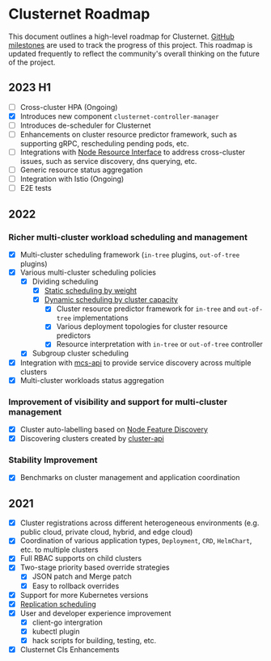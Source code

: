 # Clusternet Roadmap

This document outlines a high-level roadmap for
Clusternet. [GitHub milestones](https://github.com/clusternet/clusternet/milestones) are used to track the progress of
this project. This roadmap is updated frequently to reflect the community's overall thinking on the future of the
project.

## 2023 H1

- [ ] Cross-cluster HPA (Ongoing)
- [x] Introduces new component `clusternet-controller-manager`
- [ ] Introduces de-scheduler for Clusternet
- [ ] Enhancements on cluster resource predictor framework, such as supporting gRPC, rescheduling pending pods, etc.
- [ ] Integrations with [Node Resource Interface](https://github.com/containerd/nri/) to address cross-cluster issues, such as service discovery, dns querying, etc.
- [ ] Generic resource status aggregation
- [ ] Integration with Istio (Ongoing)
- [ ] E2E tests

## 2022

### Richer multi-cluster workload scheduling and management

- [x] Multi-cluster scheduling framework (`in-tree` plugins, `out-of-tree` plugins)
- [x] Various multi-cluster scheduling policies
  - [x] Dividing scheduling
    - [x] [Static scheduling by weight](https://clusternet.io/docs/tutorials/multi-cluster-apps/static-weight-scheduling-to-multiple-clusters/)
    - [x] [Dynamic scheduling by cluster capacity](https://clusternet.io/docs/tutorials/multi-cluster-apps/dynamic-scheduling-to-multiple-clusters/)
      - [x] Cluster resource predictor framework for `in-tree` and `out-of-tree` implementations
      - [x] Various deployment topologies for cluster resource predictors
      - [x] Resource interpretation with `in-tree` or `out-of-tree` controller
  - [x] Subgroup cluster scheduling
- [x] Integration with [mcs-api](https://github.com/kubernetes-sigs/mcs-api) to provide service discovery across multiple clusters
- [x] Multi-cluster workloads status aggregation

### Improvement of visibility and support for multi-cluster management

- [x] Cluster auto-labelling based on [Node Feature Discovery](https://github.com/kubernetes-sigs/node-feature-discovery)
- [x] Discovering clusters created by [cluster-api](https://github.com/kubernetes-sigs/cluster-api)

### Stability Improvement

- [x] Benchmarks on cluster management and application coordination

## 2021

- [x] Cluster registrations across different heterogeneous environments (e.g. public cloud, private cloud, hybrid, and
  edge cloud)
- [x] Coordination of various application types, `Deployment`, `CRD`, `HelmChart`, etc. to multiple clusters
- [x] Full RBAC supports on child clusters
- [x] Two-stage priority based override strategies
  - [x] JSON patch and Merge patch
  - [x] Easy to rollback overrides
- [x] Support for more Kubernetes versions
- [x] [Replication scheduling](https://clusternet.io/docs/tutorials/multi-cluster-apps/replication-scheduling-to-multiple-clusters/)
- [x] User and developer experience improvement
  - [x] client-go intergration
  - [x] kubectl plugin
  - [x] hack scripts for building, testing, etc.
- [x] Clusternet CIs Enhancements
